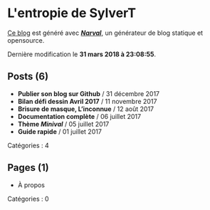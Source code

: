 # L&#39;entropie de SylverT

[Ce blog](https://sylverstis.github.io) est généré avec [**_Narval_**](https://github.com/narvalblog/narval), un générateur de blog statique et opensource.

Dernière modification le **31 mars 2018 à 23:08:55**.

## Posts (6)

- **Publier son blog sur Github** / 31 décembre 2017
- **Bilan défi dessin Avril 2017** / 11 novembre 2017
- **Brisure de masque, L’inconnue** / 12 août 2017
- **Documentation complète** / 06 juillet 2017
- **Thème _Minival_** / 05 juillet 2017
- **Guide rapide** / 01 juillet 2017

Catégories : 4

## Pages (1)

- À propos

Catégories : 0
